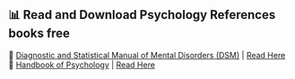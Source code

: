 ## 📊 Read and Download Psychology References books free
📖 [Diagnostic and Statistical Manual of Mental Disorders (DSM)](https://lit2talks.com/read_book.php?bookpath=2164) | [Read Here](https://lit2talks.com/diagnostic-and-statistical-manual-of-mental-disorders-pdf-2164)  
📖 [Handbook of Psychology](https://lit2talks.com/read_book.php?bookpath=2167) | [Read Here](https://lit2talks.com/handbook-of-psychology-book-pdf-2167)  
